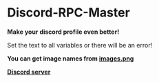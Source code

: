 # Discord-RPC-Master
<b>Make your discord profile even better!</b>

Set the text to all variables or there will be an error!

<b> You can get image names from [images.png](https://github.com/Coin27/Discord-RPC-Master/blob/main/images.png) </b>

<b>[Discord server](https://discord.gg/VQ6nwqqDwE)</b>
